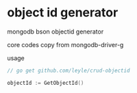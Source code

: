 # object id generator

mongodb bson objectid generator

core codes copy from mongodb-driver-g

usage

```go
// go get github.com/leyle/crud-objectid

objectId := GetObjectId()
```

